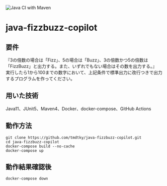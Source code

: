 ![Java CI with Maven](https://github.com/tmdtky/java-fizzbuzz-copilot/actions/workflows/maven.yml/badge.svg)

# java-fizzbuzz-copilot

## 要件
『3の倍数の場合は「Fizz」、5の場合は「Buzz」、3の倍数かつ5の倍数は「FizzBuzz」と出力する。また、いずれでもない場合はその数を出力する。』
実行したら1から100までの数字において、上記条件で標準出力に改行つきで出力するプログラムを作ってください。

## 用いた技術
Java11、JUnit5、Maven4、Docker、docker-compose、GitHub Actions

## 動作方法
```
git clone https://github.com/tmdtky/java-fizzbuzz-copilot.git
cd java-fizzbuzz-copilot
docker-compose build --no-cache
docker-compose up
```

## 動作結果確認後
```
docker-compose down
```